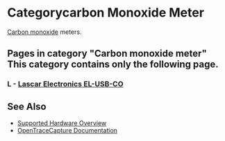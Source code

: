 # Categorycarbon Monoxide Meter

[Carbon monoxide](https://en.wikipedia.org/wiki/Carbon_monoxide) meters. 
## Pages in category "Carbon monoxide meter" This category contains only the following page. 
### L \- [Lascar Electronics EL-USB-CO](Lascar_Electronics_EL-USB-CO.html "Lascar Electronics EL-USB-CO")

## See Also
- [Supported Hardware Overview](../supported-hardware.md)
- [OpenTraceCapture Documentation](../../opentracecapture/overview.md)
